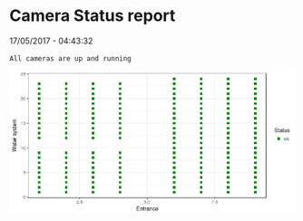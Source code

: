 Camera Status report
================
17/05/2017 - 04:43:32

    All cameras are up and running

![](camreport_files/figure-markdown_github/unnamed-chunk-2-1.png)
